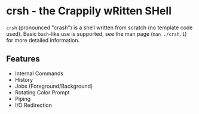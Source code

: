 # crsh - the Crappily wRitten SHell

`crsh` (pronounced "crash") is a shell written from scratch (no template code used).
Basic `bash`-like use is supported, see the man page (`man ./crsh.1`) for more detailed information.

## Features
* Internal Commands
* History
* Jobs (Foreground/Background)
* Rotating Color Prompt
* Piping
* I/O Redirection

